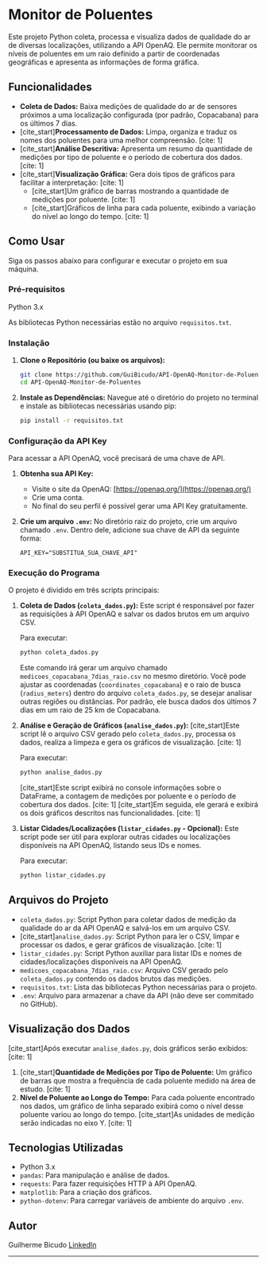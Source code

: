 # Monitor de Poluentes

Este projeto Python coleta, processa e visualiza dados de qualidade do ar de diversas localizações, utilizando a API OpenAQ. Ele permite monitorar os níveis de poluentes em um raio definido a partir de coordenadas geográficas e apresenta as informações de forma gráfica.

## Funcionalidades

  * **Coleta de Dados:** Baixa medições de qualidade do ar de sensores próximos a uma localização configurada (por padrão, Copacabana) para os últimos 7 dias.
  * [cite\_start]**Processamento de Dados:** Limpa, organiza e traduz os nomes dos poluentes para uma melhor compreensão. [cite: 1]
  * [cite\_start]**Análise Descritiva:** Apresenta um resumo da quantidade de medições por tipo de poluente e o período de cobertura dos dados. [cite: 1]
  * [cite\_start]**Visualização Gráfica:** Gera dois tipos de gráficos para facilitar a interpretação: [cite: 1]
      * [cite\_start]Um gráfico de barras mostrando a quantidade de medições por poluente. [cite: 1]
      * [cite\_start]Gráficos de linha para cada poluente, exibindo a variação do nível ao longo do tempo. [cite: 1]

## Como Usar

Siga os passos abaixo para configurar e executar o projeto em sua máquina.

### Pré-requisitos

Python 3.x 

As bibliotecas Python necessárias estão no arquivo `requisitos.txt`.

### Instalação

1.  **Clone o Repositório (ou baixe os arquivos):**

    ```bash
    git clone https://github.com/GuiBicudo/API-OpenAQ-Monitor-de-Poluentes
    cd API-OpenAQ-Monitor-de-Poluentes
    ```

2.  **Instale as Dependências:**
    Navegue até o diretório do projeto no terminal e instale as bibliotecas necessárias usando pip:

    ```bash
    pip install -r requisitos.txt
    ```

### Configuração da API Key

Para acessar a API OpenAQ, você precisará de uma chave de API.

1.  **Obtenha sua API Key:**

      * Visite o site da OpenAQ: [https://openaq.org/](https://openaq.org/)
      * Crie uma conta.
      * No final do seu perfil é possível gerar uma API Key gratuitamente.

2.  **Crie um arquivo `.env`:**
    No diretório raiz do projeto, crie um arquivo chamado `.env`. Dentro dele, adicione sua chave de API da seguinte forma:

    ```
    API_KEY="SUBSTITUA_SUA_CHAVE_API"
    ```

### Execução do Programa

O projeto é dividido em três scripts principais:

1.  **Coleta de Dados (`coleta_dados.py`):**
    Este script é responsável por fazer as requisições à API OpenAQ e salvar os dados brutos em um arquivo CSV.

    Para executar:

    ```bash
    python coleta_dados.py
    ```

    Este comando irá gerar um arquivo chamado `medicoes_copacabana_7dias_raio.csv` no mesmo diretório. Você pode ajustar as coordenadas (`coordinates_copacabana`) e o raio de busca (`radius_meters`) dentro do arquivo `coleta_dados.py`, se desejar analisar outras regiões ou distâncias. Por padrão, ele busca dados dos últimos 7 dias em um raio de 25 km de Copacabana.

2.  **Análise e Geração de Gráficos (`analise_dados.py`):**
    [cite\_start]Este script lê o arquivo CSV gerado pelo `coleta_dados.py`, processa os dados, realiza a limpeza e gera os gráficos de visualização. [cite: 1]

    Para executar:

    ```bash
    python analise_dados.py
    ```

    [cite\_start]Este script exibirá no console informações sobre o DataFrame, a contagem de medições por poluente e o período de cobertura dos dados. [cite: 1] [cite\_start]Em seguida, ele gerará e exibirá os dois gráficos descritos nas funcionalidades. [cite: 1]

3.  **Listar Cidades/Localizações (`listar_cidades.py` - Opcional):**
    Este script pode ser útil para explorar outras cidades ou localizações disponíveis na API OpenAQ, listando seus IDs e nomes.

    Para executar:

    ```bash
    python listar_cidades.py
    ```

## Arquivos do Projeto

  * `coleta_dados.py`: Script Python para coletar dados de medição da qualidade do ar da API OpenAQ e salvá-los em um arquivo CSV.
  * [cite\_start]`analise_dados.py`: Script Python para ler o CSV, limpar e processar os dados, e gerar gráficos de visualização. [cite: 1]
  * `listar_cidades.py`: Script Python auxiliar para listar IDs e nomes de cidades/localizações disponíveis na API OpenAQ.
  * `medicoes_copacabana_7dias_raio.csv`: Arquivo CSV gerado pelo `coleta_dados.py` contendo os dados brutos das medições.
  * `requisitos.txt`: Lista das bibliotecas Python necessárias para o projeto.
  * `.env`: Arquivo para armazenar a chave da API (não deve ser commitado no GitHub).

## Visualização dos Dados

[cite\_start]Após executar `analise_dados.py`, dois gráficos serão exibidos: [cite: 1]

1.  [cite\_start]**Quantidade de Medições por Tipo de Poluente:** Um gráfico de barras que mostra a frequência de cada poluente medido na área de estudo. [cite: 1]
2.  **Nível de Poluente ao Longo do Tempo:** Para cada poluente encontrado nos dados, um gráfico de linha separado exibirá como o nível desse poluente variou ao longo do tempo. [cite\_start]As unidades de medição serão indicadas no eixo Y. [cite: 1]

## Tecnologias Utilizadas

  * Python 3.x
  * `pandas`: Para manipulação e análise de dados.
  * `requests`: Para fazer requisições HTTP à API OpenAQ.
  * `matplotlib`: Para a criação dos gráficos.
  * `python-dotenv`: Para carregar variáveis de ambiente do arquivo `.env`.

## Autor

Guilherme Bicudo
[LinkedIn](https://www.linkedin.com/in/guilherme-bicudo/)

-----

